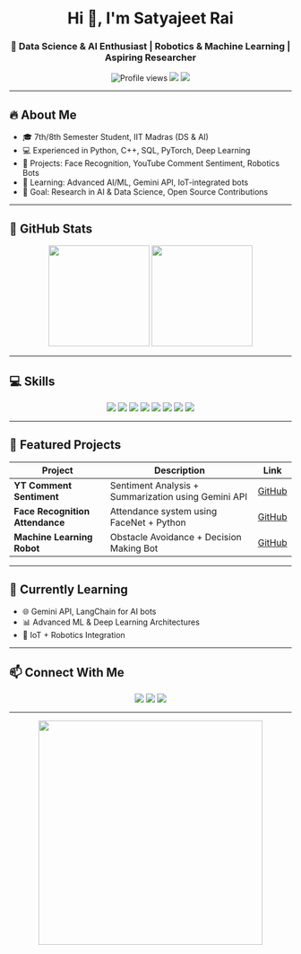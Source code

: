 
<!--
    GitHub Profile README for Satyajeet Rai
    Features: Stats, Skills, Projects, Contact, Colorful Badges
-->

<h1 align="center">Hi 👋, I'm Satyajeet Rai</h1>
<h3 align="center">🚀 Data Science & AI Enthusiast | Robotics & Machine Learning | Aspiring Researcher</h3>

<p align="center">
  <img src="https://komarev.com/ghpvc/?username=satyajeetrai007&color=brightgreen" alt="Profile views" />
  <img src="https://img.shields.io/badge/Status-Open%20for%20Collaboration-brightgreen" />
  <img src="https://img.shields.io/badge/🌎-Portfolio-blue" />
</p>

---

## 🔥 About Me
- 🎓 7th/8th Semester Student, IIT Madras (DS & AI)
- 💻 Experienced in Python, C++, SQL, PyTorch, Deep Learning
- 🤖 Projects: Face Recognition, YouTube Comment Sentiment, Robotics Bots
- 🌱 Learning: Advanced AI/ML, Gemini API, IoT-integrated bots
- 🎯 Goal: Research in AI & Data Science, Open Source Contributions

---

## 🌈 GitHub Stats
<p align="center">
  <img height="180em" src="https://github-readme-stats.vercel.app/api?username=satyajeetrai007&show_icons=true&theme=radical&count_private=true" />
  <img height="180em" src="https://github-readme-stats.vercel.app/api/top-langs/?username=satyajeetrai007&layout=compact&theme=radical" />
</p>

---

## 💻 Skills
<p align="center">
  <!-- Programming Languages -->
  <img src="https://img.shields.io/badge/Python-3.11-blue?style=for-the-badge&logo=python&logoColor=white" />
  <img src="https://img.shields.io/badge/C++-11-yellow?style=for-the-badge&logo=c%2B%2B&logoColor=white" />
  <img src="https://img.shields.io/badge/SQL-lightgrey?style=for-the-badge&logo=MySQL&logoColor=white" />

  <!-- AI/ML Frameworks -->
  <img src="https://img.shields.io/badge/PyTorch-1.13-orange?style=for-the-badge&logo=pytorch&logoColor=white" />
  <img src="https://img.shields.io/badge/TensorFlow-2.13-red?style=for-the-badge&logo=tensorflow&logoColor=white" />
  <img src="https://img.shields.io/badge/OpenCV-4.8-blue?style=for-the-badge&logo=opencv&logoColor=white" />

  <!-- Tools -->
  <img src="https://img.shields.io/badge/Git-F05032?style=for-the-badge&logo=git&logoColor=white" />
  <img src="https://img.shields.io/badge/VSCode-0078d7?style=for-the-badge&logo=visual-studio-code&logoColor=white" />
</p>

---

## 🌟 Featured Projects
| Project | Description | Link |
|---------|-------------|------|
| **YT Comment Sentiment** | Sentiment Analysis + Summarization using Gemini API | [GitHub](https://github.com/satyajeetrai007/yt-comment-sentiment) |
| **Face Recognition Attendance** | Attendance system using FaceNet + Python | [GitHub](https://github.com/satyajeetrai007/face-attendance) |
| **Machine Learning Robot** | Obstacle Avoidance + Decision Making Bot | [GitHub](https://github.com/satyajeetrai007/robot-project) |

---

## 🎯 Currently Learning
- 🌐 Gemini API, LangChain for AI bots
- 📊 Advanced ML & Deep Learning Architectures
- 🤖 IoT + Robotics Integration

---

## 📫 Connect With Me
<p align="center">
  <a href="https://www.linkedin.com/in/satyajeetrai007/"><img src="https://img.shields.io/badge/LinkedIn-0077B5?style=for-the-badge&logo=linkedin&logoColor=white"/></a>
  <a href="https://twitter.com/satyajeetrai007"><img src="https://img.shields.io/badge/Twitter-1DA1F2?style=for-the-badge&logo=twitter&logoColor=white"/></a>
  <a href="mailto:satyajeet@example.com"><img src="https://img.shields.io/badge/Email-D14836?style=for-the-badge&logo=gmail&logoColor=white"/></a>
</p>

---

<p align="center">
  <img src="https://media.giphy.com/media/3o7abB06u9bNzA8lu8/giphy.gif" width="400"/>
</p>

